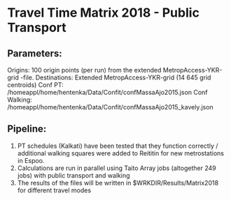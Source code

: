 # Travel Time Matrix 2018 - Public Transport


## Parameters:

Origins: 100 origin points (per run) from the extended MetropAccess-YKR-grid -file.
Destinations: Extended MetropAccess-YKR-grid (14 645 grid centroids)
Conf PT: /homeappl/home/hentenka/Data/Confit/confMassaAjo2015.json
Conf Walking: /homeappl/home/hentenka/Data/Confit/confMassaAjo2015_kavely.json


## Pipeline:

1) PT schedules (Kalkati) have been tested that they function correctly / additional walking squares were added to Reititin for new metrostations in Espoo. 
2) Calculations are run in parallel using Taito Array jobs (altogether 249 jobs) with public transport and walking 
3) The results of the files will be written in $WRKDIR/Results/Matrix2018 for different travel modes 

